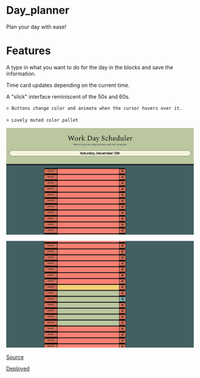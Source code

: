 # Day_planner
Plan your day with ease!


Features
=

A type in what you want to do for the day in the blocks and save the information.

Time card updates depending on the current time.

A "slick" interface reminiscent of the 50s and 60s.

    > Buttons change color and animate when the cursor hovers over it.

    > Lovely muted color pallet

![Screenshot1](https://github.com/Relten98/Day_planner/blob/main/assets/planner_screenshot_%20(2).png)

![Screenshot2](https://github.com/Relten98/Day_planner/blob/main/assets/planner_screenshot_%20(1).png)



[Source](https://github.com/Relten98/Day_planner)

[Deployed](https://relten98.github.io/Day_planner)
